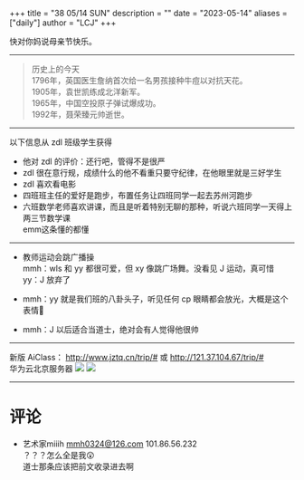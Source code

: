 +++
title = "38 05/14 SUN"
description = ""
date = "2023-05-14"
aliases = ["daily"]
author = "LCJ"
+++

快对你妈说母亲节快乐。

---

> 历史上的今天  
> 1796年，英国医生詹纳首次给一名男孩接种牛痘以对抗天花。  
> 1905年，袁世凯练成北洋新军。  
> 1965年，中国空投原子弹试爆成功。  
> 1992年，聂荣臻元帅逝世。

---

以下信息从 zdl 班级学生获得

- 他对 zdl 的评价：还行吧，管得不是很严
- zdl 很在意行规，成绩什么的他不看重只要守纪律，在他眼里就是三好学生
- zdI 喜欢看电影
- 四班班主任的爱好是跑步，布置任务让四班同学一起去苏州河跑步
- 六班数学老师喜欢讲课，而且是听着特别无聊的那种，听说六班同学一天得上两三节数学课  
emm这条懂的都懂

---

- 教师运动会跳广播操  
mmh：wls 和 yy 都很可爱，但 xy 像跳广场舞。没看见 J 运动，真可惜  
yy：J 放弃了

- mmh：yy 就是我们班的八卦头子，听见任何 cp 眼睛都会放光，大概是这个表情🤩

- mmh：J 以后适合当道士，绝对会有人觉得他很帅

---

新版 AiClass： http://www.jztq.cn/trip/# 或 http://121.37.104.67/trip/#   
华为云北京服务器
![](https://cdn.xalaok.top/images/sbdaily/2023/05/14/jztqserver.png)
![](https://cdn.xalaok.top/images/sbdaily/2023/05/14/pingjztq.png)

---

# 评论

- 艺术家miiih mmh0324@126.com 101.86.56.232  
  ？？？怎么全是我😲  
  道士那条应该把前文收录进去啊  